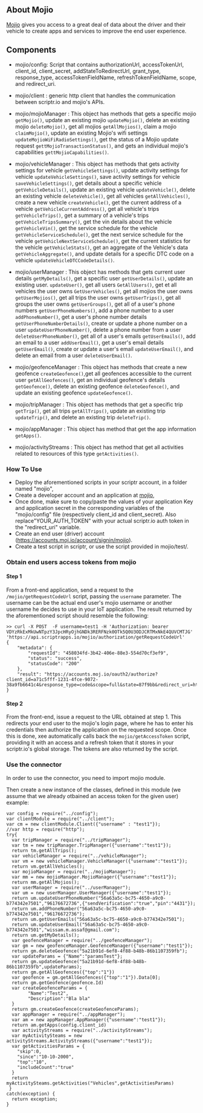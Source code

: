 ## About Mojio

[Mojio](https://www.moj.io/developer/) gives you access to a great deal of data about the driver and their vehicle to create apps and services to improve the end user experience.



## Components

- mojio/config: Script that contains authorizationUrl, accessTokenUrl, client_id, client_secret, addStateToRedirectUrl, grant_type, response_type, accessTokenFieldName, refreshTokenFieldName, scope, and redirect_uri.

- mojio/client : generic http client that handles the communication between scriptr.io and mojio's APIs.

- mojio/mojioManager : This object has methods that gets a specific mojio ```getMojio()```, update an existing mojio ```updateMojio()```, delete an existing mojio ```deleteMojio()```, get all mojios ```getAllMojios()```, claim a mojio ```claimMojio()```, update an existing Mojio's wifi settings ```updateMojioWiFiRadioSettings()```, get the status of a Mojio update request ```gettMojioTransactionStatus()```, and gets an individual mojio's capabilities ```gettMojioCapabilities()```.

- mojio/vehicleManager : This object has methods that gets activity settings for vehicle ```getVehicleSettings()```, update activity settings for vehicle ```updateVehicleSettings()```, save activity settings for vehicle ```saveVehicleSettings()```, get details about a specific vehicle ```getVehicleDetails()```, update an existing vehicle ```updateVehicle()```, delete an existing vehicle ```deleteVehicle()```, get all vehicles ```getAllVehicles()```, create a new vehicle ```createVehicle()```, get the current address of a vehicle ```getVehicleCurrentAddress()```, get all vehicle's trips ```getVehicleTrips()```, get a summary of a vehicle's trips ```getVehicleTripsSummary()```, get the vin details about the vehicle ```getVehicleVin()```, get the service schedule for the vehicle ```getVehicleServiceSchedule()```, get the next service schedule for the vehicle ```getVehicleNextServiceSchedule()```, get the current statistics for the vehicle ```getVehicleStats()```, get an aggregate of the Vehicle's data ```getVehicleAggregate()```, and update details for a specific DTC code on a vehicle ```updateVehicleDTCCodeDetails()```.

- mojio/userManager : This object has methods that gets current user details ```getMyDetails()```, get a specific user ```getUserDetails()```, update an existing user. ```updateUser()```, get all users ```GetAllUsers()```, get et all vehicles the user owns ```GetUserVehicles()```, get all mojios the user owns ```getUserMojios()```, get all trips the user owns ```getUserTrips()```, get all groups the user owns ```getUserGroups()```, get all of a user's phone numbers ```getUserPhoneNumbers()```, add a phone number to a user ```addPhoneNumber()```, get a user's phone number details ```getUserPhoneNumberDetails()```, create or update a phone number on a user ```updateUserPhoneNumber()```, delete a phone number from a user ```deleteUserPhoneNumber()```, get all of a user's emails ```getUserEmails()```, add an email to a user ```addUserEmail()```, get a user's email details ```getUserEmail()```, create or update a user's email ```updateUserEmail()```, and delete an email from a user ```deleteUserEmail()```.

- mojio/geofenceManager : This object has methods that create a new geofence ```createGeofence()```,get all geofences accessible to the current user ```getAllGeofences()```, get an individual geofence's details ```getGeofence()```, delete an existing geofence ```deleteGeofence()```, and update an existing geofence ```updateGeofence()```.

- mojio/tripManager : This object has methods that get a specific trip ```getTrip()```, get all trips ```getAllTrips()```, update an existing trip ```updateTrip()```, and delete an existing trip ```deleteTrip()```.

- mojio/appManager : This object has method that get the app information ```getApps()```.

- mojio/activityStreams : This object has method that get all activities related to resources of this type ```getActivities()```.

### How To Use
- Deploy the aforementioned scripts in your scriptr account, in a folder named "mojio",
- Create a developer account and an application at [mojio](https://www.moj.io/developer/),
- Once done, make sure to copy/paste the values of your application Key and application secret in the corresponding variables of the "mojio/config" file (respectively client_id and client_secret). Also replace"YOUR_AUTH_TOKEN" with your actual scriptr.io auth token in the "redirect_uri" variable.
- Create an end user (driver) account (https://accounts.moj.io/account/signin/mojio).
- Create a test script in scriptr, or use the script provided in mojio/test/. 

### Obtain end users access tokens from mojio

#### Step 1
From a front-end application, send a request to the ```/mojio/getRequestCodeUrl``` script, passing the ```username``` parameter. 
The username can be the actual end user's mojio username or another username he decides to use in your IoT application. 
The result returned by the aforementioned script should resemble the following:
```
>> curl -X POST  -F username=test1 -H 'Authorization: bearer VDYzRkExMkUwNTpzY3JpcHRyOjhGNDk3RERFNzk0OTk5Q0U3ODJCRTMxNkE4QUVCMTJG' 'https://api.scriptrapps.io/mojio/authorization/getRequestCodeUrl'
{
	"metadata": {
		"requestId": "458034fd-3b42-406e-88e3-554d70cf3ef9",
		"status": "success",
		"statusCode": "200"
	},
	"result": "https://accounts.moj.io/oauth2/authorize?client_id=a71c5fff-1231-4fce-9072-38a9fb6641c4&response_type=code&scope=full&state=87f9bb&redirect_uri=https%3A%2F%2Fapi.scriptr.io%2Fmojio%2Fauthorization%2FgetAccessToken%3Fauth_token%3DVDYzRkExMkUwNQ%3D%3D"
}
```

#### Step 2

From the front-end, issue a request to the URL obtained at step 1. This redirects your end user to the mojio's login page, 
where he has to enter his credentials then authorize the application on the requested scope. 
Once this is done, xee automatically calls back the ```mojio/getAccessToken``` script, providing it with an access and a refresh token that it stores in your scriptr.io's global storage. The tokens are also returned by the script.

### Use the connector

In order to use the connector, you need to import mojio module.

Then create a new instance of the classes, defined in this module (we assume that we already otbained an access token for the given user) example:
```
var config = require("../config");
var clientModule = require("../client");
var cm = new clientModule.Client({"username" : "test1"});
//var http = require("http");
try{
  var tripManager = require("../tripManager");
  var tm = new tripManager.TripManager({"username":"test1"});
  return tm.getAllTrips();
  var vehicleManager = require("../vehicleManager");
  var vm = new vehicleManager.VehicleManager({"username":"test1"});
  return vm.getAllVehicles();
  var mojioManager = require("../mojioManager");
  var mm = new mojioManager.MojioManager({"username":"test1"});
  return mm.getAllMojios();
  var userManager = require("../userManager");
  var um = new userManager.UserManager({"username":"test1"});
  return um.updateUserPhoneNumber("56a63a5c-bc75-4650-a9c0-b774342e7501","96176672736",{"sendVerification":"true","pin":"4431"});
  return um.addPhoneNumber("56a63a5c-bc75-4650-a9c0-b774342e7501","96176672736");
  return um.getUserEmails("56a63a5c-bc75-4650-a9c0-b774342e7501");
  return um.updateUserEmail("56a63a5c-bc75-4650-a9c0-b774342e7501","wissam.m.assaf@gmail.com");
  return um.getMyDetails();
  var geofenceManager = require("../geofenceManager");
  var gm = new geofenceManager.GeofenceManager({"username":"test1"});
  return gm.deleteGeofence("5a21b91d-6ef8-4f88-b48b-86b1107359fb");
  var updateParams = {"Name":"paramsTest"};
  return gm.updateGeofence("5a21b91d-6ef8-4f88-b48b-86b1107359fb",updateParams);
  return gm.getAllGeofences({"top":"1"})
  var geofence = gm.getAllGeofences({"top":"1"}).Data[0];
  return gm.getGeofence(geofence.Id)  
  var createGeofenceParams = {
  		"Name":"Test2",
  		"Description":"Bla bla"
  }
  return gm.createGeofence(createGeofenceParams);
  var appManager = require("../appManager");
  var am = new appManager.AppManager({"username":"test1"});
  return am.getApps(config.client_id)
  var activityStreams = require("../activityStreams");
  var myActivitySteams = new activityStreams.ActivityStreams({"username":"test1"});
  var getActivitiesParams = {
    "skip":0,
    "since":"10-10-2000",
    "top":"10",
    "includeCount":"true"
  }
  return myActivitySteams.getActivities("Vehicles",getActivitiesParams) 
 }
catch(exception) {
  return exception;
}
```
